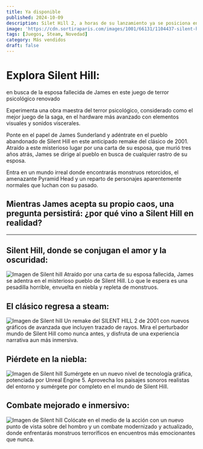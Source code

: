 ```yaml
---
title: Ya disponible
published: 2024-10-09
description: Silet Hill 2, a horas de su lanzamiento ya se posiciona en los más vendidos
image: 'https://cdn.sortiraparis.com/images/1001/66131/1104437-silent-hill-2-nouvelle-bande-annonce-pour-le-remake-du-jeu-de-konami.jpg'
tags: [Juegos, Steam, Novedad]
category: Más vendidos
draft: false
---
```


# Explora Silent Hill:

en busca de la esposa fallecida de James en este juego de terror psicológico renovado

Experimenta una obra maestra del terror psicológico, considerado como el mejor juego de la saga, en el hardware más avanzado con elementos visuales y sonidos viscerales.

Ponte en el papel de James Sunderland y adéntrate en el pueblo abandonado de Silent Hill en este anticipado remake del clásico de 2001. Atraído a este misterioso lugar por una carta de su esposa, que murió tres años atrás, James se dirige al pueblo en busca de cualquier rastro de su esposa.

Entra en un mundo irreal donde encontrarás monstruos retorcidos, el amenazante Pyramid Head y un reparto de personajes aparentemente normales que luchan con su pasado.

Mientras James acepta su propio caos, una pregunta persistirá: ¿por qué vino a Silent Hill en realidad?
---
---

## Silent Hill, donde se conjugan el amor y la oscuridad:
![Imagen de Silent hill](https://gmedia.playstation.com/is/image/SIEPDC/silent-hill-2-screenshot-love-darkness-en-29may24?$1600px$)
Atraído por una carta de su esposa fallecida, James se adentra en el misterioso pueblo de Silent Hill. Lo que le espera es una pesadilla horrible, envuelta en niebla y repleta de monstruos.

## El clásico regresa a steam:
![Imagen de Silent hill](https://gmedia.playstation.com/is/image/SIEPDC/silent-hill-2-screenshot-classic-ps5-en-29may24?$1600px$) 
Un remake del SILENT HILL 2 de 2001 con nuevos gráficos de avanzada que incluyen trazado de rayos. Mira el perturbador mundo de Silent Hill como nunca antes, y disfruta de una experiencia narrativa aun más inmersiva.
## Piérdete en la niebla:
![Imagen de Silent hill](https://www.playstation.com/es-ar/games/silent-hill-2/) 
    Sumérgete en un nuevo nivel de tecnología gráfica, potenciada por Unreal Engine 5. Aprovecha los paisajes sonoros realistas del entorno y sumérgete por completo en el mundo de Silent Hill.
## Combate mejorado e inmersivo:
![Imagen de Silent hill](https://gmedia.playstation.com/is/image/SIEPDC/silent-hill-2-screenshot-combat-en-29may24?$1600px$) 
    Colócate en el medio de la acción con un nuevo punto de vista sobre del hombro y un combate modernizado y actualizado, donde enfrentarás monstruos terroríficos en encuentros más emocionantes que nunca.

